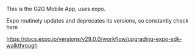 This is the G2G Mobile App, uses expo.

Expo routinely updates and deprecates its versions, so constantly check here

https://docs.expo.io/versions/v29.0.0/workflow/upgrading-expo-sdk-walkthrough 
